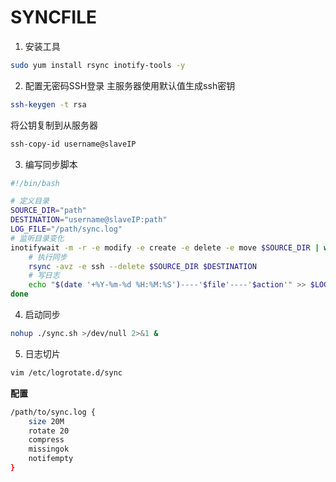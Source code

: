 # SYNCFILE
1. 安装工具
```bash
sudo yum install rsync inotify-tools -y
```
2. 配置无密码SSH登录
主服务器使用默认值生成ssh密钥
```bash
ssh-keygen -t rsa
```
将公钥复制到从服务器
```bash
ssh-copy-id username@slaveIP
```

3. 编写同步脚本
```sh
#!/bin/bash

# 定义目录
SOURCE_DIR="path"
DESTINATION="username@slaveIP:path"
LOG_FILE="/path/sync.log"
# 监听目录变化
inotifywait -m -r -e modify -e create -e delete -e move $SOURCE_DIR | while read path action file; do
    # 执行同步
    rsync -avz -e ssh --delete $SOURCE_DIR $DESTINATION
    # 写日志
    echo "$(date '+%Y-%m-%d %H:%M:%S')----'$file'----'$action'" >> $LOG_FILE
done
```  
4. 启动同步
```sh
nohup ./sync.sh >/dev/null 2>&1 &
```
5. 日志切片
```sh
vim /etc/logrotate.d/sync
```
**配置**
```sh
/path/to/sync.log {
    size 20M
    rotate 20
    compress
    missingok
    notifempty
}
```
